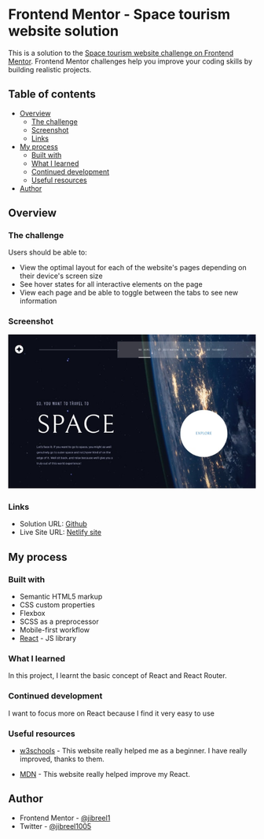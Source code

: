 # Frontend Mentor - Space tourism website solution

This is a solution to the [Space tourism website challenge on Frontend Mentor](https://www.frontendmentor.io/challenges/space-tourism-multipage-website-gRWj1URZ3). Frontend Mentor challenges help you improve your coding skills by building realistic projects.

## Table of contents

-  [Overview](#overview)
   -  [The challenge](#the-challenge)
   -  [Screenshot](#screenshot)
   -  [Links](#links)
-  [My process](#my-process)
   -  [Built with](#built-with)
   -  [What I learned](#what-i-learned)
   -  [Continued development](#continued-development)
   -  [Useful resources](#useful-resources)
-  [Author](#author)

## Overview

### The challenge

Users should be able to:

-  View the optimal layout for each of the website's pages depending on their device's screen size
-  See hover states for all interactive elements on the page
-  View each page and be able to toggle between the tabs to see new information

### Screenshot

![The Homepage Screenshot](screenshot.jpg)

### Links

-  Solution URL: [Github](https://github.com/jibreel1/space-tourism-app)
-  Live Site URL: [Netlify site](https://space-travel-app.netlify.app/)

## My process

### Built with

-  Semantic HTML5 markup
-  CSS custom properties
-  Flexbox
-  SCSS as a preprocessor
-  Mobile-first workflow
-  [React](https://reactjs.org/) - JS library

### What I learned

In this project, I learnt the basic concept of React and React Router.

### Continued development

I want to focus more on React because I find it very easy to use

### Useful resources

-  [w3schools](https://www.w3schools.com) - This website really helped me as a beginner. I have really improved, thanks to them.

-  [MDN](https://developer.mozilla.org/en-US/) - This website really helped improve my React.

## Author

-  Frontend Mentor - [@jibreel1](https://www.frontendmentor.io/profile/jibreel1)
-  Twitter - [@jibreel1005](https://www.twitter.com/jibreel1005)
